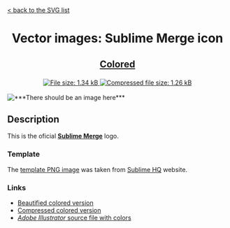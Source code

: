 [< back to the SVG list](../ "SVG list")

<h1 align="center">Vector images: Sublime Merge icon</h1>

<h2><p align="center"><a href="Sublime Merge.colored.svg" title="View & Download Sublime Merge colored icon">Colored</a></p></h2>
<div class="badges" align="center">
	<a href="Sublime Merge.colored.svg" target="_blank" title="File size">
		<img alt="File size: 1.34 kB" src="https://img.shields.io/static/v1?cacheSeconds=10800&style=flat&label=File%20size&message=1.34%20kB&color=0aa">
	</a>
	<a href="./src/Sublime Merge.colored.min.svg" target="_blank" title="File size">
		<img alt="Compressed file size: 1.26 kB" src="https://img.shields.io/static/v1?cacheSeconds=10800&style=flat&label=Compressed&message=1.26%20kB&color=bb0">
	</a>
</div>
<div>
	<br>
	<img src="Sublime Merge.colored.svg" alt="***There should be an image here***" title="Sublime Merge colored icon">
	<br>
</div>

## Description

This is the oficial **[Sublime Merge](https://www.sublimemerge.com "Visit sublimemerge.com")** logo.

### Template

The [template PNG image](https://www.sublimehq.com/images/sublime_merge.png "See template PNG file") was taken from [Sublime HQ](https://www.sublimehq.com "Visit sublimehq.com") website.

### Links

- [Beautified colored version](Sublime%20Merge.colored.svg "Download beautified colored SVG")
- [Compressed colored version](./src/Sublime%20Merge.colored.min.svg "Download compressed colored SVG")
- [*Adobe Illustrator* source file with colors](./src/Sublime%20Merge.colored.ai "Download Adobe Illustrator (.ai) source file with colors")